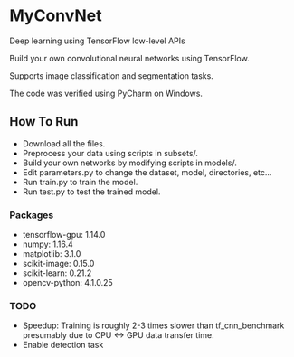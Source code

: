 # MyConvNet
  Deep learning using TensorFlow low-level APIs

  Build your own convolutional neural networks using TensorFlow.
  
  Supports image classification and segmentation tasks.
  
  The code was verified using PyCharm on Windows.

## How To Run
- Download all the files.
- Preprocess your data using scripts in subsets/.
- Build your own networks by modifying scripts in models/.
- Edit parameters.py to change the dataset, model, directories, etc...
- Run train.py to train the model.
- Run test.py to test the trained model.

### Packages
- tensorflow-gpu: 1.14.0
- numpy: 1.16.4
- matplotlib: 3.1.0
- scikit-image: 0.15.0
- scikit-learn: 0.21.2
- opencv-python: 4.1.0.25

### TODO
- Speedup: Training is roughly 2-3 times slower than tf_cnn_benchmark presumably due to CPU <-> GPU data transfer time.
- Enable detection task
